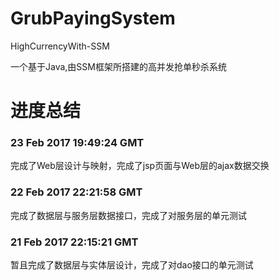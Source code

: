 # GrubPayingSystem
HighCurrencyWith-SSM

一个基于Java,由SSM框架所搭建的高并发抢单秒杀系统

# 进度总结


### 23 Feb 2017 19:49:24 GMT
完成了Web层设计与映射，完成了jsp页面与Web层的ajax数据交换

### 22 Feb 2017 22:21:58 GMT

完成了数据层与服务层数据接口，完成了对服务层的单元测试


### 21 Feb 2017 22:15:21 GMT 

暂且完成了数据层与实体层设计，完成了对dao接口的单元测试
